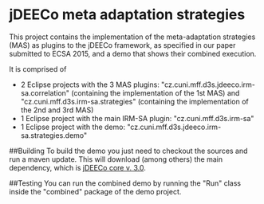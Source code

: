 jDEECo meta adaptation strategies 
======

This project contains the implementation of the meta-adaptation strategies (MAS) as plugins to the jDEECo framework, as specified in our paper submitted to ECSA 2015, and a demo that shows their combined execution. 

It is comprised of 
* 2 Eclipse projects with the 3 MAS plugins: "cz.cuni.mff.d3s.jdeeco.irm-sa.correlation" (containing the implementation of the 1st MAS) and "cz.cuni.mff.d3s.irm-sa.strategies" (containing the implementation of the 2nd and 3rd MAS)
* 1 Eclipse project with the main IRM-SA plugin: "cz.cuni.mff.d3s.irm-sa"
* 1 Eclipse project with the demo: "cz.cuni.mff.d3s.jdeeco.irm-sa.strategies.demo"

##Building
To build the demo you just need to checkout the sources and run a maven update. 
This will download (among others) the main dependency, which is [jDEECo core v. 3.0](https://github.com/d3scomp/JDEECo/tree/jDEECo-3).

##Testing
You can run the combined demo by running the "Run" class inside the "combined" package of the demo project. 
